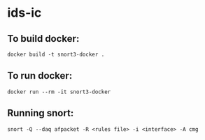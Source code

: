 # ids-ic

## To build docker:
```
docker build -t snort3-docker .
```
## To run docker:
```
docker run --rm -it snort3-docker  
```
## Running snort:
```
snort -Q --daq afpacket -R <rules file> -i <interface> -A cmg
